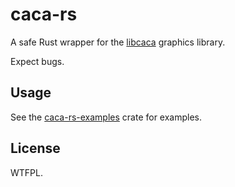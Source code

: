 # caca-rs
A safe Rust wrapper for the [libcaca](http://caca.zoy.org/wiki/libcaca) graphics library.

Expect bugs.

## Usage
See the [caca-rs-examples](https://www.github.com/Ruin0x11/caca-rs-examples) crate for examples.

## License
WTFPL.

